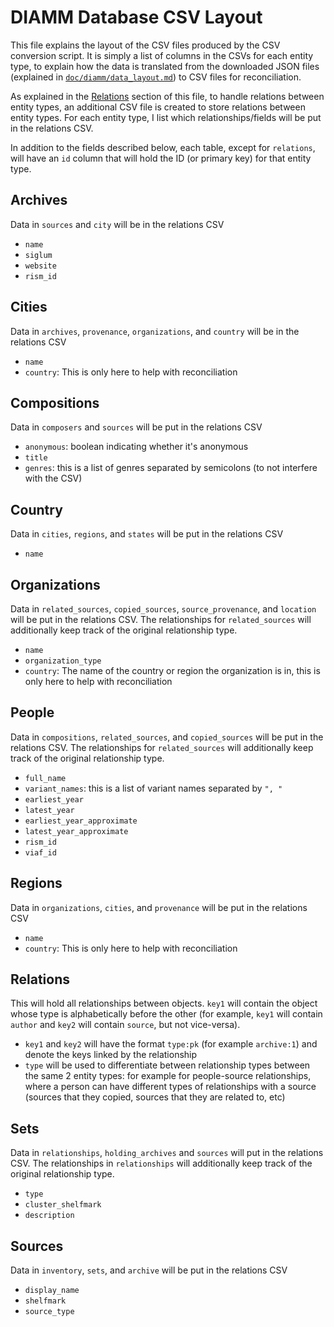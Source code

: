 # DIAMM Database CSV Layout

This file explains the layout of the CSV files produced by the CSV conversion script. It is simply a list of columns in the CSVs for each entity type, to explain how the data is translated from the downloaded JSON files (explained in [`doc/diamm/data_layout.md`](./data_layout.md)) to CSV files for reconciliation.

As explained in the [Relations](#relations) section of this file, to handle relations between entity types, an additional CSV file is created to store relations between entity types. For each entity type, I list which relationships/fields will be put in the relations CSV.

In addition to the fields described below, each table, except for `relations`, will have an `id` column that will hold the ID (or primary key) for that entity type.

## Archives

Data in `sources` and `city` will be in the relations CSV

- `name`
- `siglum`
- `website`
- `rism_id`

## Cities

Data in `archives`, `provenance`, `organizations`, and `country` will be in the relations CSV

- `name`
- `country`: This is only here to help with reconciliation

## Compositions

Data in `composers` and `sources` will be put in the relations CSV

- `anonymous`: boolean indicating whether it's anonymous
- `title`
- `genres`: this is a list of genres separated by semicolons (to not interfere with the CSV)

## Country

Data in `cities`, `regions`, and `states` will be put in the relations CSV

- `name`

## Organizations

Data in `related_sources`, `copied_sources`, `source_provenance`, and `location` will be put in the relations CSV. The relationships for `related_sources` will additionally keep track of the original relationship type.

- `name`
- `organization_type`
- `country`: The name of the country or region the organization is in, this is only here to help with reconciliation

## People

Data in `compositions`, `related_sources`, and `copied_sources` will be put in the relations CSV. The relationships for `related_sources` will additionally keep track of the original relationship type.

- `full_name`
- `variant_names`: this is a list of variant names separated by `", "`
- `earliest_year`
- `latest_year`
- `earliest_year_approximate`
- `latest_year_approximate`
- `rism_id`
- `viaf_id`

## Regions

Data in `organizations`, `cities`, and `provenance` will be put in the relations CSV

- `name`
- `country`: This is only here to help with reconciliation

## Relations

This will hold all relationships between objects. `key1` will contain the object whose type is alphabetically before the other (for example, `key1` will contain `author` and `key2` will contain `source`, but not vice-versa).

- `key1` and `key2` will have the format `type:pk` (for example `archive:1`) and denote the keys linked by the relationship
- `type` will be used to differentiate between relationship types between the same 2 entity types: for example for people-source relationships, where a person can have different types of relationships with a source (sources that they copied, sources that they are related to, etc)

## Sets

Data in `relationships`, `holding_archives` and `sources` will put in the relations CSV. The relationships in `relationships` will additionally keep track of the original relationship type.

- `type`
- `cluster_shelfmark`
- `description`

## Sources

Data in `inventory`, `sets`, and `archive` will be put in the relations CSV

- `display_name`
- `shelfmark`
- `source_type`
